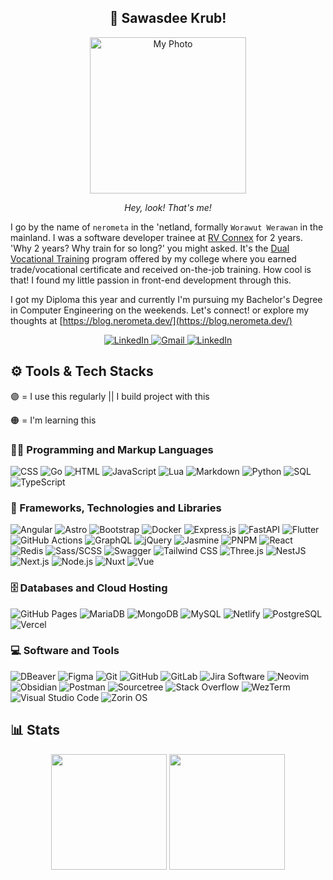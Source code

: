 <h2 align="center">🙏 Sawasdee Krub!</h2>
<p align="center">
  <img src="https://github.com/nerometa/nerometa/assets/95143530/153af72f-debd-42a7-9737-8e2bc34aae4a" width="250" alt="My Photo" />
</p>
<p align="center">
  <em>Hey, look! That's me!</em>
</p>

I go by the name of `nerometa` in the 'netland, formally `Worawut Werawan` in the mainland. I was a software developer trainee at [RV Connex](https://www.rvconnex.com/) for 2 years.
'Why 2 years? Why train for so long?' you might asked. It's the [Dual Vocational Training](https://www.thai-german-cooperation.info/en_US/history_education_6/) program offered by my college where you earned trade/vocational certificate and received on-the-job training. How cool is that! I found my little passion in front-end development through this.

I got my Diploma this year and currently I'm pursuing my Bachelor's Degree in Computer Engineering on the weekends. Let's connect! or explore my thoughts at [https://blog.nerometa.dev/](https://blog.nerometa.dev/)

<p align="center">
  <a href="https://www.linkedin.com/in/worawut-werawan/">
    <img src="https://img.shields.io/badge/linkedin-%230077B5.svg?style=for-the-badge&logo=linkedin&logoColor=white" alt="LinkedIn" title="LinkedIn" />
  </a>
  <a href="mailto:werawan.workmail@gmail.com">
    <img src="https://img.shields.io/badge/Gmail-D14836?style=for-the-badge&logo=gmail&logoColor=white" alt="Gmail" title="Gmail" />
  </a>
  <a href="mailto:nerometa@protonmail.com">
    <img src="https://img.shields.io/badge/ProtonMail-8B89CC?style=for-the-badge&logo=protonmail&logoColor=white" alt="LinkedIn" title="LinkedIn" />
  </a>
</p>

## ⚙ Tools & Tech Stacks

🟣 = I use this regularly || I build project with this

🟠 = I'm learning this

### 👨‍💻 Programming and Markup Languages
![CSS](https://img.shields.io/badge/CSS-7150BF?logo=css3&logoColor=fff)
![Go](https://img.shields.io/badge/Go-050315?logo=go)
![HTML](https://img.shields.io/badge/HTML-7150BF?logo=html5)
![JavaScript](https://img.shields.io/badge/JavaScript-7150BF?logo=javascript)
![Lua](https://img.shields.io/badge/Lua-050315?logo=lua&logoColor=2C2D72)
![Markdown](https://img.shields.io/badge/Markdown-050315?logo=markdown)
![Python](https://img.shields.io/badge/Python-050315?logo=python)
![SQL](https://custom-icon-badges.demolab.com/badge/SQL-050315.svg?logo=database&logoColor=4479A1)
![TypeScript](https://img.shields.io/badge/TypeScript-7150BF?logo=typescript&logoColor=fff)

### 🧰 Frameworks, Technologies and Libraries
![Angular](https://img.shields.io/badge/Angular-7150BF?logo=angular)
![Astro](https://img.shields.io/badge/Astro-7150BF?logo=astro&logoColor=fff)
![Bootstrap](https://img.shields.io/badge/Bootstrap-050315?logo=bootstrap)
![Docker](https://img.shields.io/badge/Docker-7150BF?logo=docker)
![Express.js](https://img.shields.io/badge/Express.js-050315?logo=express)
![FastAPI](https://img.shields.io/badge/FastAPI-050315?logo=fastapi)
![Flutter](https://img.shields.io/badge/Flutter-050315?logo=flutter&logoColor=02569B)
![GitHub Actions](https://img.shields.io/badge/GitHub%20Actions-050315?logo=githubactions)
![GraphQL](https://img.shields.io/badge/GraphQL-050315?logo=graphql&logoColor=E10098)
![jQuery](https://img.shields.io/badge/jQuery-050315?logo=jquery&logoColor=0769AD)
![Jasmine](https://img.shields.io/badge/Jasmine-050315?logo=jasmine&logoColor=8A4182)
![PNPM](https://img.shields.io/badge/PNPM-7150BF?logo=pnpm)
![React](https://img.shields.io/badge/React-F1B383?logo=react)
![Redis](https://img.shields.io/badge/Redis-050315?logo=redis)
![Sass/SCSS](https://img.shields.io/badge/Sass/SCSS-050315?logo=sass)
![Swagger](https://img.shields.io/badge/Swagger-050315?logo=swagger)
![Tailwind CSS](https://img.shields.io/badge/Tailwind%20CSS-7150BF?logo=tailwindcss)
![Three.js](https://img.shields.io/badge/Three.js-050315?logo=threedotjs)
![NestJS](https://img.shields.io/badge/NestJS-050315?logo=nestjs&logoColor=E0234E)
![Next.js](https://img.shields.io/badge/Next.js-F1B383?logo=nextdotjs)
![Node.js](https://img.shields.io/badge/Node.js-050315?logo=nodedotjs)
![Nuxt](https://img.shields.io/badge/Nuxt-F1B383?logo=nuxtdotjs)
![Vue](https://img.shields.io/badge/Vue-F1B383?logo=vuedotjs)

### 🗄️ Databases and Cloud Hosting
![GitHub Pages](https://img.shields.io/badge/GitHub%20Pages-050315?logo=githubpages)
![MariaDB](https://img.shields.io/badge/MariaDB-050315?logo=mariadb)
![MongoDB](https://img.shields.io/badge/MongoDB-050315?logo=mongodb)
![MySQL](https://img.shields.io/badge/MySQL-050315?logo=mysql)
![Netlify](https://img.shields.io/badge/Netlify-050315?logo=netlify)
![PostgreSQL](https://img.shields.io/badge/PostgreSQL-050315?logo=postgresql)
![Vercel](https://img.shields.io/badge/Vercel-050315?logo=vercel)

### 💻 Software and Tools
![DBeaver](https://img.shields.io/badge/DBeaver-050315?logo=dbeaver&logoColor=382923)
![Figma](https://img.shields.io/badge/Figma-050315?logo=figma)
![Git](https://img.shields.io/badge/Git-7150BF?logo=git)
![GitHub](https://img.shields.io/badge/GitHub-050315?logo=github)
![GitLab](https://img.shields.io/badge/GitLab-050315?logo=gitlab)
![Jira Software](https://img.shields.io/badge/Jira%20Software-050315?logo=jirasoftware&logoColor=0052CC)
![Neovim](https://img.shields.io/badge/Neovim-7150BF?logo=neovim)
![Obsidian](https://img.shields.io/badge/Obsidian-7150BF?logo=obsidian)
![Postman](https://img.shields.io/badge/Postman-050315?logo=postman)
![Sourcetree](https://img.shields.io/badge/Sourcetree-050315?logo=sourcetree&logoColor=0052CC)
![Stack Overflow](https://img.shields.io/badge/Stack%20Overflow-7150BF?logo=stackoverflow)
![WezTerm](https://img.shields.io/badge/WezTerm-7150BF?logo=wezterm)
![Visual Studio Code](https://img.shields.io/badge/Visual%20Studio%20Code-7150BF?logo=visualstudiocode)
![Zorin OS](https://img.shields.io/badge/Zorin%20OS-050315?logo=zorin)

## 📊 Stats
<p align="center">
  <img height="185" width="auto" src="https://github-readme-stats.vercel.app/api?username=nerometa&show_icons=true&include_all_commits=true&count_private=true&theme=react&hide_border=true&bg_color=191724&text_color=e0def4&title_color=f6c177&icon_color=c4a7e7"/>
  <img height="185" width="auto" src="https://github-readme-stats.vercel.app/api/top-langs/?username=nerometa&layout=compact&theme=react&hide_border=true&bg_color=191724&text_color=e0def4&title_color=f6c177&icon_color=c4a7e7"/>
</p>
